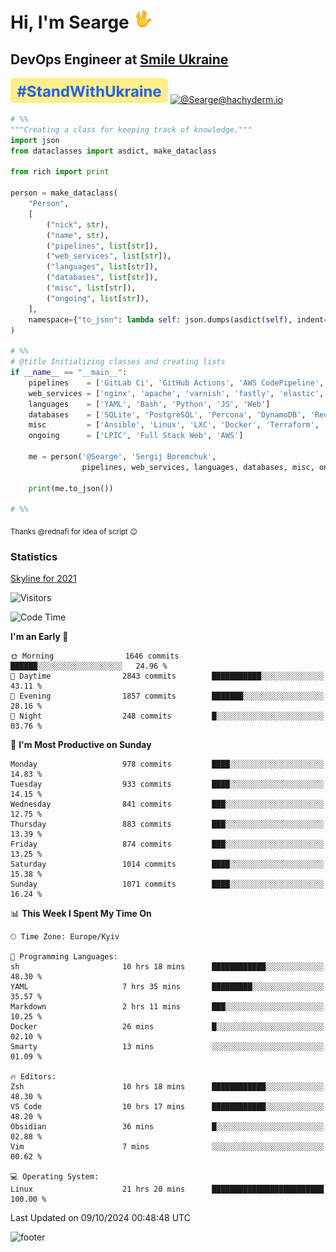 # Hi, I'm Searge <img src="images/vulcan.webp" style="display: inline-block; margin: 0; height: 2rem" alt="Vulcan salute" />

## DevOps Engineer at [Smile Ukraine](https://smile-ukraine.com/en)

[![Stand With Ukraine](https://raw.githubusercontent.com/vshymanskyy/StandWithUkraine/main/badges/StandWithUkraine.svg)](https://stand-with-ukraine.pp.ua)
<a rel="me" href="https://hachyderm.io/@Searge">![@Searge@hachyderm.io](https://img.shields.io/badge/-@Searge-%232B90D9?logo=mastodon&logoColor=white)</a>

```python
# %%
"""Creating a class for keeping track of knowledge."""
import json
from dataclasses import asdict, make_dataclass

from rich import print

person = make_dataclass(
    "Person",
    [
        ("nick", str),
        ("name", str),
        ("pipelines", list[str]),
        ("web_services", list[str]),
        ("languages", list[str]),
        ("databases", list[str]),
        ("misc", list[str]),
        ("ongoing", list[str]),
    ],
    namespace={"to_json": lambda self: json.dumps(asdict(self), indent=4)},
)

# %%
# @title Initializing classes and creating lists
if __name__ == "__main__":
    pipelines    = ['GitLab Ci', 'GitHub Actions', 'AWS CodePipeline', 'Jenkins']
    web_services = ['nginx', 'apache', 'varnish', 'fastly', 'elastic', 'solr']
    languages    = ['YAML', 'Bash', 'Python', 'JS', 'Web']
    databases    = ['SQLite', 'PostgreSQL', 'Percona', 'DynamoDB', 'Redis']
    misc         = ['Ansible', 'Linux', 'LXC', 'Docker', 'Terraform', 'AWS']
    ongoing      = ['LPIC', 'Full Stack Web', 'AWS']

    me = person('@Searge', 'Sergij Boremchuk',
                pipelines, web_services, languages, databases, misc, ongoing)

    print(me.to_json())

# %%

```

<sub>Thanks @rednafi for idea of script :wink:</sub>

### Statistics

[Skyline for 2021](https://skyline.github.com/Searge/2021)

![Visitors](https://komarev.com/ghpvc/?username=searge&label=Profile%20views&color=0e75b6&style=flat) 
<!--START_SECTION:waka-->
![Code Time](http://img.shields.io/badge/Code%20Time-2%2C821%20hrs%2051%20mins-blue)

**I'm an Early 🐤** 

```text
🌞 Morning                1646 commits        ██████░░░░░░░░░░░░░░░░░░░   24.96 % 
🌆 Daytime                2843 commits        ███████████░░░░░░░░░░░░░░   43.11 % 
🌃 Evening                1857 commits        ███████░░░░░░░░░░░░░░░░░░   28.16 % 
🌙 Night                  248 commits         █░░░░░░░░░░░░░░░░░░░░░░░░   03.76 % 
```
📅 **I'm Most Productive on Sunday** 

```text
Monday                   978 commits         ████░░░░░░░░░░░░░░░░░░░░░   14.83 % 
Tuesday                  933 commits         ████░░░░░░░░░░░░░░░░░░░░░   14.15 % 
Wednesday                841 commits         ███░░░░░░░░░░░░░░░░░░░░░░   12.75 % 
Thursday                 883 commits         ███░░░░░░░░░░░░░░░░░░░░░░   13.39 % 
Friday                   874 commits         ███░░░░░░░░░░░░░░░░░░░░░░   13.25 % 
Saturday                 1014 commits        ████░░░░░░░░░░░░░░░░░░░░░   15.38 % 
Sunday                   1071 commits        ████░░░░░░░░░░░░░░░░░░░░░   16.24 % 
```


📊 **This Week I Spent My Time On** 

```text
🕑︎ Time Zone: Europe/Kyiv

💬 Programming Languages: 
sh                       10 hrs 18 mins      ████████████░░░░░░░░░░░░░   48.30 % 
YAML                     7 hrs 35 mins       █████████░░░░░░░░░░░░░░░░   35.57 % 
Markdown                 2 hrs 11 mins       ███░░░░░░░░░░░░░░░░░░░░░░   10.25 % 
Docker                   26 mins             █░░░░░░░░░░░░░░░░░░░░░░░░   02.10 % 
Smarty                   13 mins             ░░░░░░░░░░░░░░░░░░░░░░░░░   01.09 % 

🔥 Editors: 
Zsh                      10 hrs 18 mins      ████████████░░░░░░░░░░░░░   48.30 % 
VS Code                  10 hrs 17 mins      ████████████░░░░░░░░░░░░░   48.20 % 
Obsidian                 36 mins             █░░░░░░░░░░░░░░░░░░░░░░░░   02.88 % 
Vim                      7 mins              ░░░░░░░░░░░░░░░░░░░░░░░░░   00.62 % 

💻 Operating System: 
Linux                    21 hrs 20 mins      █████████████████████████   100.00 % 
```


 Last Updated on 09/10/2024 00:48:48 UTC
<!--END_SECTION:waka-->

![footer](https://capsule-render.vercel.app/api?type=waving&color=gradient&customColorList=14,21&height=82&section=footer)

